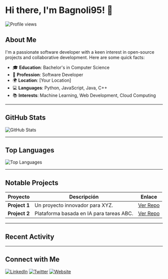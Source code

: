 # Hi there, I'm Bagnoli95! 👋

![Profile views](https://komarev.com/ghpvc/?username=Bagnoli95&color=blue)

## About Me
I'm a passionate software developer with a keen interest in open-source projects and collaborative development. Here are some quick facts:

- 🎓 **Education**: Bachelor's in Computer Science
- 💼 **Profession**: Software Developer
- 🌍 **Location**: [Your Location]
- 💻 **Languages**: Python, JavaScript, Java, C++
- 📚 **Interests**: Machine Learning, Web Development, Cloud Computing

---

## GitHub Stats
![GitHub Stats](https://github-readme-stats.vercel.app/api?username=Bagnoli95&show_icons=true&theme=tokyonight)

---

## Top Languages
![Top Languages](https://github-readme-stats.vercel.app/api/top-langs/?username=Bagnoli95&layout=compact&theme=tokyonight)

---

## Notable Projects
| Proyecto       | Descripción                                   | Enlace                |
|----------------|-----------------------------------------------|-----------------------|
| **Project 1**  | Un proyecto innovador para XYZ.               | [Ver Repo](#)         |
| **Project 2**  | Plataforma basada en IA para tareas ABC.      | [Ver Repo](#)         |

---

## Recent Activity
<!--START_SECTION:activity-->
<!--END_SECTION:activity-->

---

## Connect with Me
[![LinkedIn](https://img.shields.io/badge/LinkedIn-Bagnoli95-blue?logo=linkedin)](https://linkedin.com/in/Bagnoli95)
[![Twitter](https://img.shields.io/badge/Twitter-Bagnoli95-blue?logo=twitter)](https://twitter.com/Bagnoli95)
[![Website](https://img.shields.io/badge/Website-Portfolio-blue?logo=google-chrome)](https://bagnoli95.github.io)
